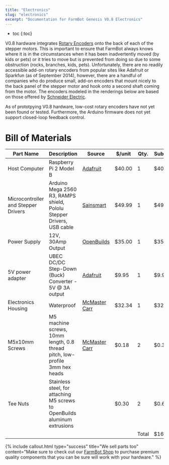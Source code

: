 ```yaml
---
title: "Electronics"
slug: "electronics"
excerpt: "Documentation for FarmBot Genesis V0.8 Electronics"
---
```


* toc
{:toc}

V0.8 hardware integrates [Rotary Encoders](http://wiki.farmbot.cc/wiki/Rotary_Encoders) onto the back of each of the stepper motors. This is important to ensure that FarmBot always knows where it is in the circumstances when it has been inadvertently moved (by kids or pets) or it tries to move but is prevented from doing so due to some obstruction (rocks, branches, kids, pets). Unfortunately, there are no readily accessible add-on rotary encoders from popular sites like Adafruit or Sparkfun (as of September 2014), however, there are a handful of companies who do produce small, add-on encoders that mount nicely to the back panel of the stepper motor and hook onto a second shaft coming from the motor. The encoders modeled in the renderings below are based on those offered by [Schneider Electric](http://motion.schneider-electric.com/downloads/datasheets/17_mtr.pdf).

As of prototpying V0.8 hardware, low-cost rotary encoders have not yet been found or tested. Furthermore, the Arduino firmware does not yet support closed-loop feedback control.

# Bill of Materials



|Part Name                     |Description                   |Source                        |$/unit                        |Qty.                          |Subtotal                      |
|------------------------------|------------------------------|------------------------------|------------------------------|------------------------------|------------------------------|
|Host Computer                 |Raspberry Pi 2 Model B        |[Adafruit](http://adafruit.com)|$40.00                        |1                             |$40.00
|Microcontroller and Stepper Drivers|Arduino Mega 2560 R3, RAMPS shield, Pololu Stepper Drivers, USB cable|[Sainsmart](http://sainsmart.com)|$49.99                        |1                             |$49.99
|Power Supply                  |12V, 30Amp Output             |[OpenBuilds](http://openbuildspartstore.com)|$35.00                        |1                             |$35.00
|5V power adapter              |UBEC DC/DC Step-Down (Buck) Converter - 5V @ 3A output|[Adafruit](http://www.adafruit.com/products/1385)|$9.95                         |1                             |$9.95
|Electronics Housing           |Waterproof                    |[McMaster Carr](http://mcmaster.com)|$32.34                        |1                             |$32.34
|M5x10mm Screws                |M5 machine screws, 10mm length, 0.8 thread pitch, low-profile 3mm hex heads|[McMaster Carr](http://mcmaster.com)|$0.18                         |2                             |$0.36
|Tee Nuts                      |Stainless steel, for attaching M5 screws to OpenBuilds aluminum extrusions|                              |$0.30                         |2                             |$0.60
|                              |                              |                              |                              |Total                         |$169.64



{%
include callout.html
type="success"
title="We sell parts too"
content="Make sure to check out our [FarmBot Shop](http://go.farmbot.it/shop/) to purchase premium quality components that you can be sure will work with your hardware."
%}

